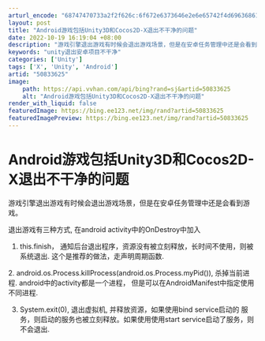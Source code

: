 ```yaml
---
arturl_encode: "68747470733a2f2f626c:6f672e6373646e2e6e65742f4d69636861656c50656e67434e:2f61727469636c652f64657461696c732f3530383333363235"
layout: post
title: "Android游戏包括Unity3D和Cocos2D-X退出不干净的问题"
date: 2022-10-19 16:19:04 +08:00
description: "游戏引擎退出游戏有时候会退出游戏场景，但是在安卓任务管理中还是会看到游戏。退出游戏有三种方式, 在a"
keywords: "unity退出安卓项目不干净"
categories: ['Unity']
tags: ['X', 'Unity', 'Android']
artid: "50833625"
image:
    path: https://api.vvhan.com/api/bing?rand=sj&artid=50833625
    alt: "Android游戏包括Unity3D和Cocos2D-X退出不干净的问题"
render_with_liquid: false
featuredImage: https://bing.ee123.net/img/rand?artid=50833625
featuredImagePreview: https://bing.ee123.net/img/rand?artid=50833625
---
```


# Android游戏包括Unity3D和Cocos2D-X退出不干净的问题

游戏引擎退出游戏有时候会退出游戏场景，但是在安卓任务管理中还是会看到游戏。

退出游戏有三种方式, 在android activity中的OnDestroy中加入

1. this.finish， 通知后台退出程序，资源没有被立刻释放，长时间不使用，则被系统退出. 这个是推荐的做法，走声明周期函数.

2. android.os.Process.killProcess(android.os.Process.myPid()), 杀掉当前进程. android中的activity都是一个进程， 但是可以在AndroidManifest中指定使用不同进程.

3. System.exit(0), 退出虚拟机, 并释放资源，如果使用bind service启动的 服务，则启动的服务也被立刻释放。如果使用使用start service启动了服务，则不会退出.